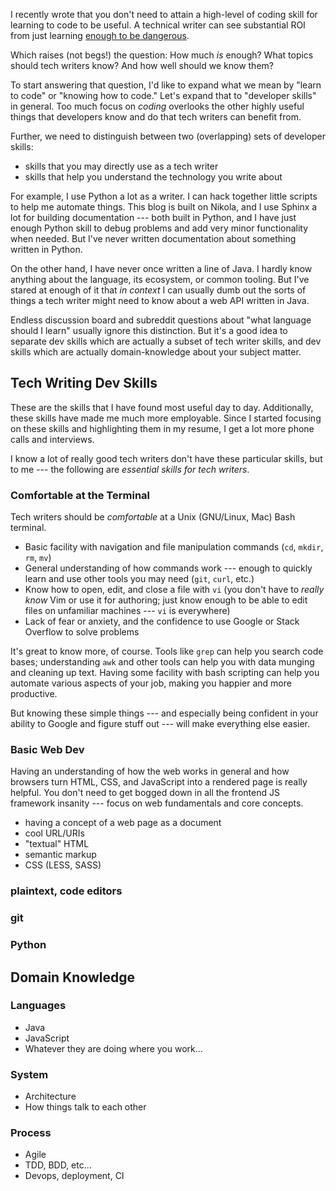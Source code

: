 <!--
.. title: How much to learn?
.. slug: how-much-to-learn
.. date: 2017-01-11 05:56:51 UTC-08:00
.. tags:
.. category:
.. link:
.. description:
.. type: text
-->

I recently wrote that you don't need to attain a high-level of coding skill for learning to code to be useful. A technical writer can see substantial ROI from just learning [enough to be dangerous](http://hackwrite.com/posts/enough-to-be-dangerous/).

Which raises (not begs!) the question: How much *is* enough? What topics should tech writers know? And how well should we know them?

To start answering that question, I'd like to expand what we mean by "learn to code" or "knowing how to code." Let's expand that to "developer skills" in general. Too much focus on *coding* overlooks the other highly useful things that developers know and do that tech writers can benefit from.

Further, we need to distinguish between two (overlapping) sets of developer skills:

 - skills that you may directly use as a tech writer
 - skills that help you understand the technology you write about

For example, I use Python a lot as a writer. I can hack together little scripts to help me automate things. This blog is built on Nikola, and I use Sphinx a lot for building documentation --- both built in Python, and I have just enough Python skill to debug problems and add very minor functionality when needed. But I've never written documentation about something written in Python.

On the other hand, I have never once written a line of Java. I hardly know anything about the language, its ecosystem, or common tooling. But I've stared at enough of it that *in context* I can usually dumb out the sorts of things a tech writer might need to know about a web API written in Java.

Endless discussion board and subreddit questions about "what language should I learn" usually ignore this distinction. But it's a good idea to separate dev skills which are actually a subset of tech writer skills, and dev skills which are actually domain-knowledge about your subject matter.

## Tech Writing Dev Skills

These are the skills that I have found most useful day to day. Additionally, these skills have made me much more employable. Since I started focusing on these skills and highlighting them in my resume, I get a lot more phone calls and interviews.

I know a lot of really good tech writers don't have these particular skills, but to me --- the following are *essential skills for tech writers*.

### Comfortable at the Terminal

Tech writers should be *comfortable* at a Unix (GNU/Linux, Mac) Bash terminal.

 - Basic facility with navigation and file manipulation commands (`cd`, `mkdir`, `rm`, `mv`)
 - General understanding of how commands work --- enough to quickly learn and use other tools you may need (`git`, `curl`, etc.)
 - Know how to open, edit, and close a file with `vi` (you don't have to *really know* Vim or use it for authoring; just know enough to be able to edit files on unfamiliar machines --- `vi` is everywhere)
 - Lack of fear or anxiety, and the confidence to use Google or Stack Overflow to solve problems

It's great to know more, of course. Tools like `grep` can help you search code bases; understanding `awk` and other tools can help you with data munging and cleaning up text. Having some facility with bash scripting can help you automate various aspects of your job, making you happier and more productive.

But knowing these simple things --- and especially being confident in your ability to Google and figure stuff out --- will make everything else easier.

### Basic Web Dev

Having an understanding of how the web works in general and how browsers turn HTML, CSS, and JavaScript into a rendered page is really helpful. You don't need to get bogged down in all the frontend JS framework insanity --- focus on web fundamentals and core concepts.

 - having a concept of a web page as a document
 - cool URL/URIs
 - "textual" HTML
 - semantic markup
 - CSS (LESS, SASS)

### plaintext, code editors


### git



### Python



## Domain Knowledge

### Languages

 - Java
 - JavaScript
 - Whatever they are doing where you work...

### System

 - Architecture
 - How things talk to each other

### Process

 - Agile
 - TDD, BDD, etc...
 - Devops, deployment, CI
 
